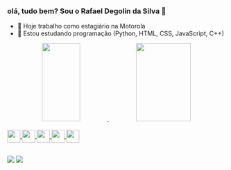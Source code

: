 ### olá, tudo bem? Sou o Rafael Degolin da Silva 👋


- 🔭 Hoje trabalho como estagiário na Motorola
- 🌱 Estou estudando programação (Python, HTML, CSS, JavaScript, C++)

<div align="center">
  <a href="https://github.com/Rafadegolin">
  <img height="180em" width="42%" src="https://github-readme-stats.vercel.app/api?username=Rafadegolin&show_icons=true&theme=dark&include_all_commits=true&count_private=true"/>
  <img height="180em" width="50%" src="https://github-readme-stats.vercel.app/api/top-langs/?username=Rafadegolin&layout=compact&langs_count=7&theme=dark"/>
</div>
<div style="display: inline_block"><br>
  <img align="center" height="30" src="https://img.shields.io/badge/Python-14354C?style=for-the-badge&logo=python&logoColor=white">
  <img align="center" height="30" src="https://img.shields.io/badge/HTML5-E34F26?style=for-the-badge&logo=html5&logoColor=white">
  <img align="center" height="30" src="https://img.shields.io/badge/CSS3-1572B6?style=for-the-badge&logo=css3&logoColor=white">
  <img align="center" height="30" src="https://img.shields.io/badge/JavaScript-F7DF1E?style=for-the-badge&logo=javascript&logoColor=black">
  <img align="center" height="30" src="https://img.shields.io/badge/C%2B%2B-00599C?style=for-the-badge&logo=c%2B%2B&logoColor=white">
</div>

##
  
 
<div>
  <a href="https://www.linkedin.com/in/rafael-degolin-da-silva-0352b31a1/" target="_blank"><img src="https://img.shields.io/badge/-LinkedIn-%230077B5?style=for-the-badge&logo=linkedin&logoColor=white" target="_blank"></a> 
  <a href="https://www.instagram.com/rafael_degolin/" target="_blank"><img src="https://img.shields.io/badge/-Instagram-%23E4405F?style=for-the-badge&logo=instagram&logoColor=white" target="_blank"></a> 
 
  
  
</div>
